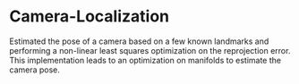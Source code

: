 # Camera-Localization
Estimated the pose of a camera based on a few known landmarks and performing a non-linear least squares optimization on the reprojection error. This implementation leads to an optimization on manifolds to estimate the camera pose.
